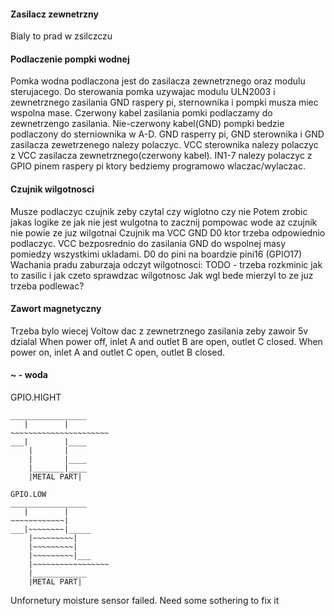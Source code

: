 #### Zasilacz zewnetrzny
Bialy to prad w zsilczczu

#### Podlaczenie pompki wodnej
Pomka wodna podlaczona jest do zasilacza zewnetrznego oraz modulu sterujacego.
Do sterowania pomka uzywajac modulu ULN2003 i zewnetrznego zasilania GND raspery pi,
sternownika i pompki musza miec wspolna mase. Czerwony kabel zasilania pomki podlaczamy
do zewnetrzengo zasilania. Nie-czerwony kabel(GND) pompki bedzie podlaczony do sterniownika w A-D.
GND rasperry pi, GND sterownika i GND zasilacza zewetrzenego nalezy polaczyc.
VCC sterownika nalezy polaczyc z VCC zasilacza zewnetrznego(czerwony kabel).
IN1-7 nalezy polaczyc z GPIO pinem raspery pi ktory bedziemy programowo wlaczac/wylaczac.

#### Czujnik wilgotnosci
Musze podlaczyc czujnik zeby czytal czy wiglotno czy nie
Potem zrobic jakas logike ze jak nie jest wulgotna to zacznij pompowac wode az czujnik nie powie ze juz wilgotnai
Czujnik ma VCC GND D0 ktor trzeba odpowiednio podlaczyc. VCC bezposrednio do zasilania
GND do wspolnej masy pomiedzy wszystkimi ukladami. D0 do pini na boardzie pini16 (GPIO17)
Wachania pradu zaburzaja odczyt wilgotnosci: TODO - trzeba rozkminic jak to zasilic i jak czeto sprawdzac wilgotnosc
Jak wgl bede mierzyl to ze juz trzeba podlewac?

#### Zawort magnetyczny 
Trzeba bylo wiecej Voltow dac z zewnetrznego zasilania zeby zawoir 5v dzialal
When power off, inlet A and outlet B are open, outlet C closed.
When power on, inlet A and outlet C open, outlet B closed.

#### ~ - woda
GPIO.HIGHT
```
_________________
   |        |
~~~~~~~~~~~~~~~~~~~~~~
___|        |____
    |       |
    |       |____
    |_______|____
    |METAL PART|

GPIO.LOW
_________________
   |        |
~~~~~~~~~~~~|
___|~~~~~~~~|_____
    |~~~~~~~~~|
    |~~~~~~~~~|
    |~~~~~~~~~|___
    |~~~~~~~~~~~~~~~~~
    |____________
    |METAL PART|
```

Unfornetury moisture sensor failed. Need some sothering to fix it

